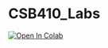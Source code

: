 # CSB410_Labs

[![Open In Colab](https://colab.research.google.com/assets/colab-badge.svg)](https://colab.research.google.com/github/NSC-CS-BS/CSB410_Labs/blob/main/week01_lab.ipynb)

